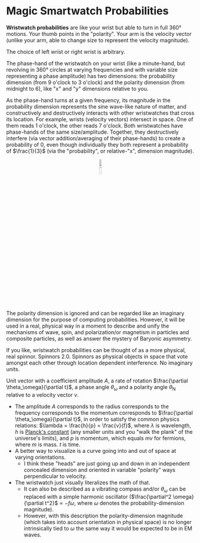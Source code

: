 # Magic Smartwatch Probabilities

**Wristwatch probabilities** are like your wrist but able to turn in full 360° motions. Your thumb points in the "polarity". Your arm is the velocity vector (unlike your arm, able to change size to represent the velocity magnitude).

The choice of left wrist or right wrist is arbitrary.

The phase-hand of the wristwatch on your wrist (like a minute-hand, but revolving in 360° circles at varying frequencies and with variable size representing a phase amplitude) has two dimensions: the probability dimension (from 9 o'clock to 3 o'clock) and the polarity dimension (from midnight to 6), like "x" and "y" dimensions relative to you.

As the phase-hand turns at a given frequency, its magnitude in the probability dimension represents the sine wave-like nature of matter, and constructively and destructively interacts with other wristwatches that cross its location. For example, wrists (velocity vectors) intersect in space. One of them reads 1 o'clock, the other reads 7 o'clock. Both wristwatches have phase-hands of the same size/amplitude. Together, they destructively interfere (via vector addition/averaging of their phase-hands) to create a probability of 0, even though individually they both represent a probability of $\frac{1}{3}$ (via the "probability", or relative-"x", dimension magnitude). 

<p align="center">
<a href="https://github.com/animal-tree/Writing-stuff-2/assets/142250284/d6dc71fd-7c01-49a1-9856-c4c0de2a2e98">
<picture>
  <source width="10%" media="(prefers-color-scheme: dark)" srcset="https://github.com/animal-tree/Writing-stuff-2/assets/142250284/d6dc71fd-7c01-49a1-9856-c4c0de2a2e98">
  <img width="10%" alt="Text changing depending on mode. Light: 'Light' Dark: 'Dark'" src="https://github.com/animal-tree/Writing-stuff-2/assets/142250284/d6dc71fd-7c01-49a1-9856-c4c0de2a2e98">
</picture>
</a>
</p>

The polarity dimension is ignored and can be regarded like an imaginary dimension for the purpose of computing probabilities. However, it will be used in a real, physical way in a moment to describe and unify the mechanisms of wave, spin, and polarization/or magnetism in particles and composite particles, as well as answer the mystery of Baryonic asymmetry.

If you like, wristwatch probabilities can be thought of as a more physical, real spinnor. Spinnors 2.0. Spinnors as physical objects in space that vote amongst each other through location dependent interference. No imaginary units. 

Unit vector with a coefficient amplitude $A$, a rate of rotation $\frac{\partial \theta_\omega}{\partial t}$, a phase angle $\theta_\omega$ and a polarity angle $\theta_\mathrm{N}$ relative to a velocity vector $v$.

- The amplitude $A$ corresponds to the radius corresponds to the frequency corresponds to the momentum corresponds to $\frac{\partial \theta_\omega}{\partial t}$, in order to satisfy the common physics relations: $\lambda = \frac{h}{p} = \frac{v}{f}$, where $\lambda$ is wavelength, $h$ is [Planck's constant](https://en.wikipedia.org/wiki/Planck_constant) (any smaller units and you "walk the plank" of the universe's limits), and $p$ is momentum, which equals $mv$ for fermions, where $m$ is mass. $t$ is time.
- A better way to visualize is a curve going into and out of space at varying orientations.
  - I think these "heads" are just going up and down in an independent concealed dimension and oriented in variable "polarity" ways perpendicular to velocity.
- The wristwatch just visually literalizes the math of that.
  - It can also be described as a vibrating compass and/or $\theta_\omega$ can be replaced with a simple harmonic oscillator ($\frac{\partial^2 \omega}{\partial t^2}$ $\propto$ $-f \omega$, where $\omega$ denotes the probability-dimension magnitude).
  - However, with this description the polarity-dimension magnitude (which takes into account orientation in physical space) is no longer intrinsically tied to $\omega$ the same way it would be expected to be in EM waves.
